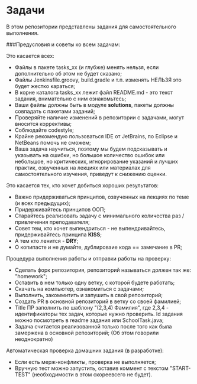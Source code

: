 # Задачи
В этом репозитории представлены задания для самостоятельного выполнения.

###Предусловия и советы ко всем задачам:

Это касается всех: 
- Файлы в пакете tasks_хх (и глубже) менять нельзя, если дополнительно об этом не будет сказано;
- Файлы Jenkinsfile.groovy, build.gradle и т.п. изменять НЕЛЬЗЯ это будет жестко караться;
- В корне каталога tasks_xx лежит файл README.md - это текст задания, внимательно с ним ознакомьтесь; 
- Ваши файлы должны быть в модуле **solutions**, пакеты должны совпадать с пакетами заданий;
- Проверяйте наличие изменений в репозитории с задачами, могут вносится коррективы;
- Соблюдайте сodestyle;
- Крайне рекомендую пользоваться IDE от JetBrains, по Eclipse и NetBeans помочь не сможем;
- Ваша задача научиться, поэтому мы будем подсказывать и указывать на ошибки, но большое количество ошибок или небольшое, но критических, игнорирование указаний и лучших практик, озвученных на лекциях или материалах для самостоятельного изучения, приведут к снижению оценки.

Это касается тех, кто хочет добиться хороших результатов:

- Важно придерживаться принципов, озвученных на лекциях по теме (и всех предыдущих);
- Придерживайтесь принципов ООП;
- Старайтесь реализовать задачу с минимального количества раз / привлечения преподавателя;
- Совет тем, кто хочет выпендриться - не выпендривайтесь, придерживайтесь принципа **KISS**;
- А тем кто ленится - **DRY**;
- О копипасте и не думайте, дублироваие кода == замечание в PR;

Процедура выполнения работы и отправки работы на проверку:
- Сделать форк репозитория, репозиторий называться должен так же: "homework";
- Оставить в нем только одну ветку, с которой будете работать;
- Скачать на компьютер, ознакомиться с задачами;
- Выполнить, закоммитить и запушить в свой репозиторий;
- Создать PR в основной репозиторий в ветку со своей фамилией;
- Title ПР заполнить по шаблону "(2,3,4) Фамилия", где 2,3,4 - идентификаторы тех задач, 
которые нужно проверить. Id задания можно посмотреть в readme задания или SchoolTask.java;
- Задача считается реализованной только после того как была замержена в основной репозиторий; (Об этом говорили неоднократно)

Автоматическая проверка домашних задания (в разработке):
- Если есть мерж-конфликты, проверка не выполняется;
- Вручную тест можно запустить, оставив коммент с текстом "START-TEST" (необходимости в этом скореевсего не будет).
